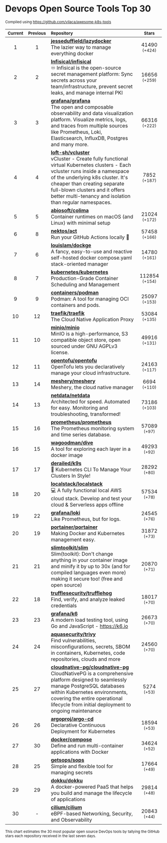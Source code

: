 # Devops Open Source Tools Top 30
<sup>Compiled using https://github.com/vilaca/awesome-k8s-tools</sup>
<div align="center">

|<sub>Current</sub>|<sub>Previous</sub>|<sub>Repository</sub>|<sub>Stars</sub>|
|:---:|:---:|:---|:---:|
|1|1|[**jesseduffield/lazydocker**](https://github.com/jesseduffield/lazydocker)<br/>The lazier way to manage everything docker|41490 <sup>(+424)</sup>|
|2|2|[**Infisical/infisical**](https://github.com/Infisical/infisical)<br/>♾ Infisical is the open-source secret management platform: Sync secrets across your team/infrastructure, prevent secret leaks, and manage internal PKI|16656 <sup>(+259)</sup>|
|3|3|[**grafana/grafana**](https://github.com/grafana/grafana)<br/>The open and composable observability and data visualization platform. Visualize metrics, logs, and traces from multiple sources like Prometheus, Loki, Elasticsearch, InfluxDB, Postgres and many more. |66316 <sup>(+222)</sup>|
|4|4|[**loft-sh/vcluster**](https://github.com/loft-sh/vcluster)<br/>vCluster - Create fully functional virtual Kubernetes clusters - Each vcluster runs inside a namespace of the underlying k8s cluster. It's cheaper than creating separate full-blown clusters and it offers better multi-tenancy and isolation than regular namespaces.|7852 <sup>(+187)</sup>|
|5|5|[**abiosoft/colima**](https://github.com/abiosoft/colima)<br/>Container runtimes on macOS (and Linux) with minimal setup|21024 <sup>(+172)</sup>|
|6|8|[**nektos/act**](https://github.com/nektos/act)<br/>Run your GitHub Actions locally 🚀|57458 <sup>(+166)</sup>|
|7|6|[**louislam/dockge**](https://github.com/louislam/dockge)<br/>A fancy, easy-to-use and reactive self-hosted docker compose.yaml stack-oriented manager|14780 <sup>(+161)</sup>|
|8|7|[**kubernetes/kubernetes**](https://github.com/kubernetes/kubernetes)<br/>Production-Grade Container Scheduling and Management|112854 <sup>(+154)</sup>|
|9|9|[**containers/podman**](https://github.com/containers/podman)<br/>Podman: A tool for managing OCI containers and pods.|25097 <sup>(+153)</sup>|
|10|12|[**traefik/traefik**](https://github.com/traefik/traefik)<br/>The Cloud Native Application Proxy|53084 <sup>(+135)</sup>|
|11|10|[**minio/minio**](https://github.com/minio/minio)<br/>MinIO is a high-performance, S3 compatible object store, open sourced under GNU AGPLv3 license.|49916 <sup>(+131)</sup>|
|12|11|[**opentofu/opentofu**](https://github.com/opentofu/opentofu)<br/>OpenTofu lets you declaratively manage your cloud infrastructure.|24163 <sup>(+117)</sup>|
|13|14|[**meshery/meshery**](https://github.com/meshery/meshery)<br/>Meshery, the cloud native manager|6694 <sup>(+110)</sup>|
|14|13|[**netdata/netdata**](https://github.com/netdata/netdata)<br/>Architected for speed. Automated for easy. Monitoring and troubleshooting, transformed!|73186 <sup>(+103)</sup>|
|15|16|[**prometheus/prometheus**](https://github.com/prometheus/prometheus)<br/>The Prometheus monitoring system and time series database.|57089 <sup>(+97)</sup>|
|16|15|[**wagoodman/dive**](https://github.com/wagoodman/dive)<br/>A tool for exploring each layer in a docker image|49293 <sup>(+92)</sup>|
|17|17|[**derailed/k9s**](https://github.com/derailed/k9s)<br/>🐶 Kubernetes CLI To Manage Your Clusters In Style!|28292 <sup>(+80)</sup>|
|18|20|[**localstack/localstack**](https://github.com/localstack/localstack)<br/>💻 A fully functional local AWS cloud stack. Develop and test your cloud & Serverless apps offline|57534 <sup>(+78)</sup>|
|19|22|[**grafana/loki**](https://github.com/grafana/loki)<br/>Like Prometheus, but for logs.|24545 <sup>(+76)</sup>|
|20|19|[**portainer/portainer**](https://github.com/portainer/portainer)<br/>Making Docker and Kubernetes management easy.|31872 <sup>(+73)</sup>|
|21|21|[**slimtoolkit/slim**](https://github.com/slimtoolkit/slim)<br/>Slim(toolkit): Don't change anything in your container image and minify it by up to 30x (and for compiled languages even more) making it secure too! (free and open source)|20870 <sup>(+71)</sup>|
|22|18|[**trufflesecurity/trufflehog**](https://github.com/trufflesecurity/trufflehog)<br/>Find, verify, and analyze leaked credentials|18017 <sup>(+70)</sup>|
|23|23|[**grafana/k6**](https://github.com/grafana/k6)<br/>A modern load testing tool, using Go and JavaScript - https://k6.io|26673 <sup>(+70)</sup>|
|24|24|[**aquasecurity/trivy**](https://github.com/aquasecurity/trivy)<br/>Find vulnerabilities, misconfigurations, secrets, SBOM in containers, Kubernetes, code repositories, clouds and more|24560 <sup>(+70)</sup>|
|25|27|[**cloudnative-pg/cloudnative-pg**](https://github.com/cloudnative-pg/cloudnative-pg)<br/>CloudNativePG is a comprehensive platform designed to seamlessly manage PostgreSQL databases within Kubernetes environments, covering the entire operational lifecycle from initial deployment to ongoing maintenance|5274 <sup>(+53)</sup>|
|26|26|[**argoproj/argo-cd**](https://github.com/argoproj/argo-cd)<br/>Declarative Continuous Deployment for Kubernetes|18594 <sup>(+53)</sup>|
|27|30|[**docker/compose**](https://github.com/docker/compose)<br/>Define and run multi-container applications with Docker|34624 <sup>(+52)</sup>|
|28|25|[**getsops/sops**](https://github.com/getsops/sops)<br/>Simple and flexible tool for managing secrets|17664 <sup>(+49)</sup>|
|29|29|[**dokku/dokku**](https://github.com/dokku/dokku)<br/>A docker-powered PaaS that helps you build and manage the lifecycle of applications|29814 <sup>(+48)</sup>|
|30|-|[**cilium/cilium**](https://github.com/cilium/cilium)<br/>eBPF-based Networking, Security, and Observability|20843 <sup>(+44)</sup>|


</div>

<sub>This chart estimates the 30 most popular open source DevOps tools by tallying the GitHub stars each repository received in the last seven days.</sub>

